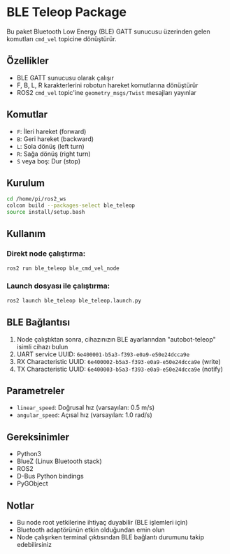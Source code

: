 # BLE Teleop Package

Bu paket Bluetooth Low Energy (BLE) GATT sunucusu üzerinden gelen komutları `cmd_vel` topicine dönüştürür.

## Özellikler

- BLE GATT sunucusu olarak çalışır
- F, B, L, R karakterlerini robotun hareket komutlarına dönüştürür
- ROS2 `cmd_vel` topic'ine `geometry_msgs/Twist` mesajları yayınlar

## Komutlar

- `F`: İleri hareket (forward)
- `B`: Geri hareket (backward) 
- `L`: Sola dönüş (left turn)
- `R`: Sağa dönüş (right turn)
- `S` veya boş: Dur (stop)

## Kurulum

```bash
cd /home/pi/ros2_ws
colcon build --packages-select ble_teleop
source install/setup.bash
```

## Kullanım

### Direkt node çalıştırma:
```bash
ros2 run ble_teleop ble_cmd_vel_node
```

### Launch dosyası ile çalıştırma:
```bash
ros2 launch ble_teleop ble_teleop.launch.py
```

## BLE Bağlantısı

1. Node çalıştıktan sonra, cihazınızın BLE ayarlarından "autobot-teleop" isimli cihazı bulun
2. UART service UUID: `6e400001-b5a3-f393-e0a9-e50e24dcca9e`
3. RX Characteristic UUID: `6e400002-b5a3-f393-e0a9-e50e24dcca9e` (write)
4. TX Characteristic UUID: `6e400003-b5a3-f393-e0a9-e50e24dcca9e` (notify)

## Parametreler

- `linear_speed`: Doğrusal hız (varsayılan: 0.5 m/s)
- `angular_speed`: Açısal hız (varsayılan: 1.0 rad/s)

## Gereksinimler

- Python3
- BlueZ (Linux Bluetooth stack)
- ROS2
- D-Bus Python bindings
- PyGObject

## Notlar

- Bu node root yetkilerine ihtiyaç duyabilir (BLE işlemleri için)
- Bluetooth adaptörünün etkin olduğundan emin olun
- Node çalışırken terminal çıktısından BLE bağlantı durumunu takip edebilirsiniz
